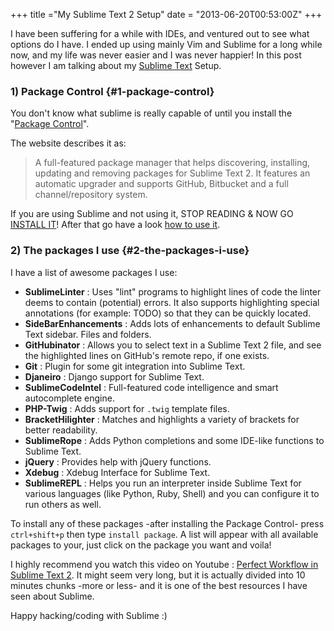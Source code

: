 +++
title ="My Sublime Text 2 Setup"
date = "2013-06-20T00:53:00Z"
+++

I have been suffering for a while with IDEs, and ventured out to see what
options do I have. I ended up using mainly Vim and Sublime for a long while now,
and my life was never easier and I was never happier! In this post however I am
talking about my [Sublime Text][] Setup.

### 1) Package Control {#1-package-control}

You don't know what sublime is really capable of until you install the "[Package
Control][]".

The website describes it as:

> A full-featured package manager that helps discovering, installing, updating
> and removing packages for Sublime Text 2. It features an automatic upgrader
> and supports GitHub, Bitbucket and a full channel/repository system.

If you are using Sublime and not using it, STOP READING & NOW GO
[INSTALL IT][]! After that go have a look [how to use it][].

### 2) The packages I use {#2-the-packages-i-use}

I have a list of awesome packages I use:

- **SublimeLinter** : Uses "lint" programs to highlight lines of code the
  linter deems to contain (potential) errors. It also supports highlighting
  special annotations (for example: TODO) so that they can be quickly located.
- **SideBarEnhancements** : Adds lots of enhancements to default Sublime Text
  sidebar. Files and folders.
- **GitHubinator** : Allows you to select text in a Sublime Text 2 file, and
  see the highlighted lines on GitHub's remote repo, if one exists.
- **Git** : Plugin for some git integration into Sublime Text.
- **Djaneiro** : Django support for Sublime Text.
- **SublimeCodeIntel** : Full-featured code intelligence and smart
  autocomplete engine.
- **PHP-Twig** : Adds support for `.twig` template files.
- **BracketHilighter** : Matches and highlights a variety of brackets for
  better readability.
- **SublimeRope** : Adds Python completions and some IDE-like functions to
  Sublime Text.
- **jQuery** : Provides help with jQuery functions.
- **Xdebug** : Xdebug Interface for Sublime Text.
- **SublimeREPL** : Helps you run an interpreter inside Sublime Text for
  various languages (like Python, Ruby, Shell) and you can configure it to run
  others as well.

To install any of these packages -after installing the Package Control- press
`ctrl+shift+p` then type `install package`. A list will appear with all
available packages to your, just click on the package you want and voila!

I highly recommend you watch this video on Youtube : [Perfect Workflow in
Sublime Text 2][]. It might seem very long, but it is actually divided into 10
minutes chunks -more or less- and it is one of the best resources I have seen
about Sublime.

Happy hacking/coding with Sublime :)

[sublime text]: https://www.sublimetext.com/
[package control]: http://wbond.net/sublime_packages/package_control/
[install it]: http://wbond.net/sublime_packages/package_control/installation
[how to use it]: http://wbond.net/sublime_packages/package_control/usage
[perfect workflow in sublime text 2]: http://www.youtube.com/watch?v=TZ-bgcJ6fQo
